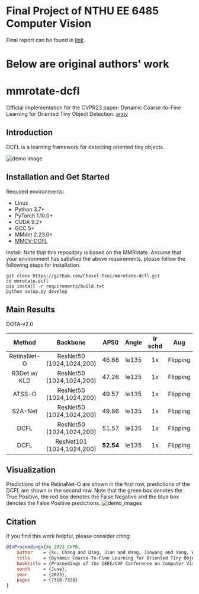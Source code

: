 # Final Project of NTHU EE 6485 Computer Vision
Final report can be found in [link](CV_final_report.pdf).

# Below are original authors' work

# mmrotate-dcfl
Official implementation for the CVPR23 paper: Dynamic Coarse-to-Fine Learning for Oriented Tiny Object Detection. [arxiv](https://arxiv.org/abs/2304.08876)

## Introduction
DCFL is a learning framework for detecting oriented tiny objects.

![demo image](figures/framework_final.png)

## Installation and Get Started

Required environments:
- Linux
- Python 3.7+
- PyTorch 1.10.0+
- CUDA 9.2+
- GCC 5+
- MMdet 2.23.0+
- [MMCV-DCFL](https://github.com/Chasel-Tsui/MMCV-DCFL) 


Install:
Note that this repository is based on the MMRotate. Assume that your environment has satisfied the above requirements, please follow the following steps for installation.

```
git clone https://github.com/Chasel-Tsui/mmrotate-dcfl.git
cd mmrotate-dcfl
pip install -r requirements/build.txt
python setup.py develop
```

## Main Results


DOTA-v2.0

| Method |         Backbone         | AP50  |  Angle | lr schd | Aug  | Batch Size |                           Configs                          | Speed |
| :-----: | :----------------------: | :---: | :-----: | :--: | :-------: |:-----:| :----------------------------------------------------------: | :--: |
|RetinaNet-O| ResNet50 (1024,1024,200) | 46.68 |  le135  |   1x    |  Flipping   |     2      | [retinanet_obb_r50_dota2](configs/baselines/retinanet_le135_r50_dota2.py) | 20.8 FPS|
|R3Det w/ KLD| ResNet50 (1024,1024,200) | 47.26 |  le135  |   1x    |  Flipping   |     2      | [r3det_le135_r50_dota2](configs/baselines/r3det_le135_r50_dota2.py) | 16.2 FPS |
|ATSS-O| ResNet50 (1024,1024,200) | 49.57 |  le135  |   1x    |  Flipping   |     2      | [atss_le135_r50_dota2](configs/baselines/atss_le135_r50_dota2.py) | - |
|S2A-Net| ResNet50 (1024,1024,200) | 49.86 |  le135  |   1x    |  Flipping   |     2      | [s2a_le135_r50_dota2](configs/baselines/s2a_le135_r50_dota2.py) | 18.9 FPS|
|DCFL| ResNet50 (1024,1024,200) | 51.57 | le135  |   1x    |  Flipping   |     2      |     [dcfl_r50_dota2](configs/dcfl/dotav2_test_dcfl_r50_1x.py)      | 20.9 FPS |
|DCFL| ResNet101 (1024,1024,200) | **52.54** | le135  |   1x    |  Flipping   |     2      |     [dcfl_r101_dota2](configs/dcfl/dotav2_test_dcfl_r101_1x.py)      | - |

## Visualization
Predictions of the RetinaNet-O are shown in the first row, predictions of the DCFL are shown in the second row. Note that the green box denotes the True Positive, the red box denotes the False Negative and the blue box denotes the False Positive predictions.
![demo_images](figures/vis.png)

## Citation
If you find this work helpful, please consider citing:
```bibtex
@InProceedings{Xu_2023_CVPR,
    author    = {Xu, Chang and Ding, Jian and Wang, Jinwang and Yang, Wen and Yu, Huai and Yu, Lei and Xia, Gui-Song},
    title     = {Dynamic Coarse-To-Fine Learning for Oriented Tiny Object Detection},
    booktitle = {Proceedings of the IEEE/CVF Conference on Computer Vision and Pattern Recognition (CVPR)},
    month     = {June},
    year      = {2023},
    pages     = {7318-7328}
}
```
